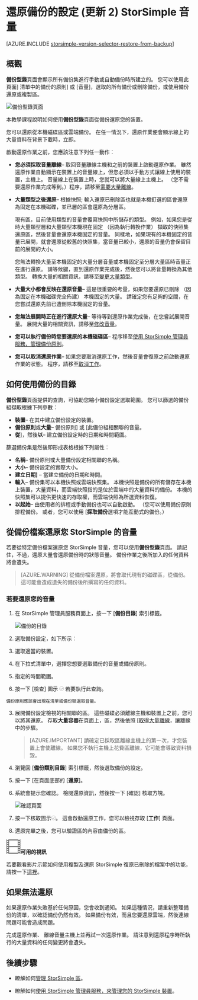 <properties 
   pageTitle="從備份還原 StorSimple 大量 |Microsoft Azure"
   description="說明如何使用 StorSimple 管理員服務備份型錄頁面從備份還原 StorSimple 音量。"
   services="storsimple"
   documentationCenter="NA"
   authors="SharS"
   manager="carmonm"
   editor="" />
<tags 
   ms.service="storsimple"
   ms.devlang="NA"
   ms.topic="article"
   ms.tgt_pltfrm="NA"
   ms.workload="TBD"
   ms.date="04/26/2016"
   ms.author="v-sharos" />

# <a name="restore-a-storsimple-volume-from-a-backup-set-update-2"></a>還原備份的設定 (更新 2) StorSimple 音量

[AZURE.INCLUDE [storsimple-version-selector-restore-from-backup](../../includes/storsimple-version-selector-restore-from-backup.md)]

## <a name="overview"></a>概觀

**備份型錄**頁面會顯示所有備份集進行手動或自動備份時所建立的。 您可以使用此頁面] 清單中的備份的原則] 或 [音量]，選取的所有備份或刪除備份，或使用備份還原或複製區。

 ![備份型錄頁面](./media/storsimple-restore-from-backup-set-u2/restore.png)

本教學課程說明如何使用**備份型錄**頁面從備份還原您的裝置。

您可以還原從本機磁碟區或雲端備份。 在任一情況下，還原作業便會顯示線上的大量資料在背景下載時，立即。 

啟動還原作業之前，您應該注意下列任一動作︰

- **您必須採取音量離線**– 取回音量離線主機和之前的裝置上啟動還原作業。 雖然還原作業自動顯示在裝置上的音量線上，但您必須以手動方式讓線上使用的裝置，主機上。 音量線上在裝置上時，您就可以將大量線上主機上。 （您不需要還原作業完成等到。）程序，請移至[需要大量離線](storsimple-manage-volumes-u2.md#take-a-volume-offline)。

- **大量類型之後還原**– 根據快照; 輸入還原已刪除區也就是本機釘選的區會還原為固定在本機磁碟，並已層的區會還原為分層區。

    現有區，目前使用類型的音量會覆寫快照中所儲存的類型。 例如，如果您是從時大量類型層和大量類型本機現在固定 （因為執行轉換作業） 擷取的快照集還原區，然後音量會還原本機固定的音量。 同樣地，如果現有的本機固定的音量已展開，就會還原從較舊的快照集，當音量已較小，還原的音量仍會保留目前的展開的大小。

    您無法轉換大量至本機固定的大量分層音量或本機固定至分層大量區時音量正在進行還原。 請等候鍵，直到還原作業完成後，然後您可以將音量轉換為其他類型。 轉換大量的相關資訊，請移至[變更大量類型](storsimple-manage-volumes-u2.md#change-the-volume-type)。 

- **大量大小都會反映在還原音量**– 這是很重要的考量，如果您要還原已刪除 （因為固定在本機磁碟完全佈建） 本機固定的大量。 請確定您有足夠的空間，在您嘗試還原先前已遭刪除本機固定的音量。 

- **您無法展開時正在進行還原大量**– 等待等到還原作業完成後，在您嘗試展開音量。 展開大量的相關資訊，請移至[修改音量](storsimple-manage-volumes-u2.md#modify-a-volume)。

- **您可以執行備份時您要還原的本機磁碟區**– 程序移至[使用 StorSimple 管理員服務，管理備份原則](storsimple-manage-backup-policies.md)。

- **您可以取消還原作業**– 如果您要取消還原工作，然後音量會復原之前啟動還原作業的狀態。 程序，請移至[取消工作](storsimple-manage-jobs-u2.md#cancel-a-job)。

## <a name="how-to-use-the-backup-catalog"></a>如何使用備份的目錄

**備份型錄**頁面提供的查詢，可協助您縮小備份設定選取範圍。 您可以篩選的備份組擷取根據下列參數︰

- **裝置**– 在其中建立備份設定的裝置。
- **備份原則**或**大量**– 備份原則] 或 [此備份組相關聯的音量。
- **從**]，然後**以**– 建立備份設定時的日期和時間範圍。

篩選備份集是然後即形成表格根據下列屬性︰

- **名稱**– 備份原則或大量備份設定相關聯的名稱。
- **大小**– 備份設定的實際大小。
- **建立日期]** – 當建立備份的日期和時間。 
- **輸入**– 備份集可以本機快照或雲端快照集。 本機快照是備份的所有儲存在本機上裝置，大量資料，而雲端快照指的是位於雲端中的大量資料的備份。 本機的快照集可以提供更快速的存取權，而雲端快照為所選資料恢復。
- **以起始**– 由使用者的排程或手動備份也可以自動啟動。 （您可以使用備份原則排程備份。 或者，您可以使用 [**採取備份**選項才能互動式的備份。）

## <a name="how-to-restore-your-storsimple-volume-from-a-backup"></a>從備份檔案還原您 StorSimple 的音量

若要從特定備份檔案還原您 StorSimple 音量，您可以使用**備份型錄**頁面。 請記住，不過，還原大量會還原備份時的狀態音量。 備份作業之後所加入的任何資料將會遺失。

> [AZURE.WARNING] 從備份檔案還原，將會取代現有的磁碟區，從備份。 這可能會造成遺失的備份後所撰寫的任何資料。

### <a name="to-restore-your-volume"></a>若要還原您的音量

1. 在 StorSimple 管理員服務頁面上，按一下 [**備份目錄**] 索引標籤。

    ![備份的目錄](./media/storsimple-restore-from-backup-set-u2/restore.png)

2. 選取備份設定，如下所示︰
  1. 選取適當的裝置。
  2. 在下拉式清單中，選擇您想要選取備份的音量或備份原則。
  3. 指定的時間範圍。
  4. 按一下 [檢查] 圖示 ![檢查圖示](./media/storsimple-restore-from-backup-set-u2/HCS_CheckIcon.png) 若要執行此查詢。
 
    備份原則應該會出現在清單或備份聯選取音量。

3. 展開備份設定檢視的相關聯的區。 這些磁碟必須離線主機和裝置上之前，您可以將其還原。 存取**大量容器**在頁面上，區，然後依照 [[取得大量離線](storsimple-manage-volumes-u2.md#take-a-volume-offline)，讓離線中的步驟。

    > [AZURE.IMPORTANT] 請確定已採取區離線主機上的第一次，才您裝置上會使離線。 如果您不執行主機上花費區離線，它可能會導致資料損毀。

4. 瀏覽回 [**備份類別目錄**] 索引標籤，然後選取備份的設定。

5. 按一下 [在頁面底部的 [**還原**]。

6. 系統會提示您確認。 檢閱還原資訊，然後按一下 [確認] 核取方塊。

    ![確認頁面](./media/storsimple-restore-from-backup-set-u2/ConfirmRestore.png)

7. 按一下核取圖示![核取圖示](./media/storsimple-restore-from-backup-set-u2/HCS_CheckIcon.png)。 這會啟動還原工作，您可以檢視存取 [**工作**] 頁面。 

8. 還原完畢之後，您可以驗證區的內容由備份的區。

![使用視訊](./media/storsimple-restore-from-backup-set-u2/Video_icon.png)**可用的視訊**

若要觀看影片示範如何使用複製及還原 StorSimple 復原已刪除的檔案中的功能，請按一下[這裡](https://azure.microsoft.com/documentation/videos/storsimple-recover-deleted-files-with-storsimple/)。

## <a name="if-the-restore-fails"></a>如果無法還原

如果還原作業失敗基於任何原因，您會收到通知。 如果這種情況，請重新整理備份的清單，以確認備份仍然有效。 如果備份有效，而且您要還原雲端，然後連線問題可能會造成問題。 

完成還原作業、 離線音量主機上並再試一次還原作業。 請注意到還原程序時所執行的大量資料的任何變更將會遺失。

## <a name="next-steps"></a>後續步驟

- 瞭解如何[管理 StorSimple 區](storsimple-manage-volumes-u2.md)。

- 瞭解如何[使用 StorSimple 管理員服務，來管理您的 StorSimple 裝置](storsimple-manager-service-administration.md)。
